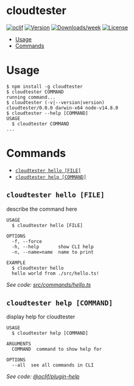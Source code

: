 cloudtester
===========



[![oclif](https://img.shields.io/badge/cli-oclif-brightgreen.svg)](https://oclif.io)
[![Version](https://img.shields.io/npm/v/cloudtester.svg)](https://npmjs.org/package/cloudtester)
[![Downloads/week](https://img.shields.io/npm/dw/cloudtester.svg)](https://npmjs.org/package/cloudtester)
[![License](https://img.shields.io/npm/l/cloudtester.svg)](https://github.com/happy/cloudtester/blob/master/package.json)

<!-- toc -->
* [Usage](#usage)
* [Commands](#commands)
<!-- tocstop -->
# Usage
<!-- usage -->
```sh-session
$ npm install -g cloudtester
$ cloudtester COMMAND
running command...
$ cloudtester (-v|--version|version)
cloudtester/0.0.0 darwin-x64 node-v14.8.0
$ cloudtester --help [COMMAND]
USAGE
  $ cloudtester COMMAND
...
```
<!-- usagestop -->
# Commands
<!-- commands -->
* [`cloudtester hello [FILE]`](#cloudtester-hello-file)
* [`cloudtester help [COMMAND]`](#cloudtester-help-command)

## `cloudtester hello [FILE]`

describe the command here

```
USAGE
  $ cloudtester hello [FILE]

OPTIONS
  -f, --force
  -h, --help       show CLI help
  -n, --name=name  name to print

EXAMPLE
  $ cloudtester hello
  hello world from ./src/hello.ts!
```

_See code: [src/commands/hello.ts](https://github.com/happy/cloudtester/blob/v0.0.0/src/commands/hello.ts)_

## `cloudtester help [COMMAND]`

display help for cloudtester

```
USAGE
  $ cloudtester help [COMMAND]

ARGUMENTS
  COMMAND  command to show help for

OPTIONS
  --all  see all commands in CLI
```

_See code: [@oclif/plugin-help](https://github.com/oclif/plugin-help/blob/v3.2.0/src/commands/help.ts)_
<!-- commandsstop -->
